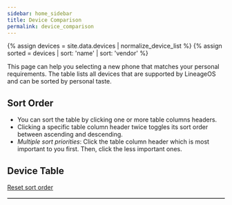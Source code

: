 ```yaml
---
sidebar: home_sidebar
title: Device Comparison
permalink: device_comparison
---
```

{% assign devices = site.data.devices | normalize_device_list %}
{% assign sorted = devices | sort: 'name' | sort: 'vendor' %}

<script type="text/javascript" src="{{ "js/mergesort.js" | relative_url }}"></script>
<script>
var tableJson = {{ sorted | jsonify }};
var keys      = ["codename", "vendor", "name"];
var sortOrder = [];

function drawTable(dataTable) {
    $("#deviceComparisonTable thead").remove();
    $("#deviceComparisonTable tbody").remove();

    var thead = $("<thead />");
    var row = $("<tr />");
    thead.append(row);

    norm_keys = Object.keys(dataTable[0].norm);

    ["Codename", "Vendor", "Model Name"].forEach(function(x) {
        $("<th />", { html: x }).appendTo(row);
    });
    norm_keys.forEach(function(key) {
        var order = getSortOrder(key);
        var htmlStr = key;
        if (order) {
            var asc = order[1] === 1;
            var priority = sortOrder.length - sortOrder.indexOf(order);
            htmlStr += "<br>(" + (asc ? "&uarr;" : "&darr;") + " " + priority + ")";
        }
        $("<th />", { id: key, html: htmlStr })
            .bind("click", getThClickEvent(key))
            .appendTo(row);
    });

    var tbody = $("<tbody />");
    $("#deviceComparisonTable").append(thead).append(tbody);

    dataTable.forEach(function (o) {
        row = $("<tr />");
        tbody.append(row);
        keys.forEach(function(key) {
            var htmlStr = o[key];
            if (key === "codename") {
                htmlStr = "<a href=\"/devices/" + o[key] + "\">" + o[key] + "</a>";
            }
            $("<td />", { html: htmlStr }).appendTo(row);
        });
        norm_keys.forEach(function(key) {
            $("<td />", { html: o.norm[key] }).appendTo(row);
        });
    });
}

function getThClickEvent(key) {
    return function() {
        existing = getSortOrder(key);
        if (existing) {
            existing[1] *= -1;
        } else {
            sortOrder.unshift([key, 1]);
        }
        drawTable(sortTable(tableJson));
    };
}

function getSortOrder(key) {
    return sortOrder.find(function(x) { return x[0] === key; });
}

function resetSortOrder() {
    sortOrder = [];
    drawTable(tableJson);
}

function sortTable(table) {
    return sortOrder.reduce(function(acc, tup) {
        var key = tup[0];
        var asc = tup[1] === 1;
        var comp = function(a, b) {
            var l = b.norm[key];
            var r = a.norm[key];

            if      (l  <  r) { return -1; }
            else if (l === r) { return  0; }
            else              { return  1;}
        };

        if (asc) {
            mcomp = function(a, b) { return -comp(a, b); };
        } else {
            mcomp = comp;
        }

        return acc.mergeSort(mcomp);
    }, table.slice(0));
}

$(document).ready(function(){
    drawTable(tableJson);
});
</script>

<div class="post-content">
    <p>
        This page can help you selecting a new phone that matches your personal requirements.
        The table lists all devices that are supported by LineageOS and can be sorted by personal taste.
    </p>
    <h2>Sort Order</h2>
    <p>
      <ul>
        <li>You can sort the table by clicking one or more table columns headers.</li>
        <li>Clicking a specific table column header twice toggles its sort order between ascending and descending.</li>
        <li><i>Multiple sort priorities</i>: Click the table column header which is most important to you first. Then, click the less important ones.</li>
      </ul>
    </p>
    <h2>Device Table</h2>
    <p><a href="#" onclick="resetSortOrder()">Reset sort order</a></p>
    <table border="1" id="deviceComparisonTable"></table>
</div>


